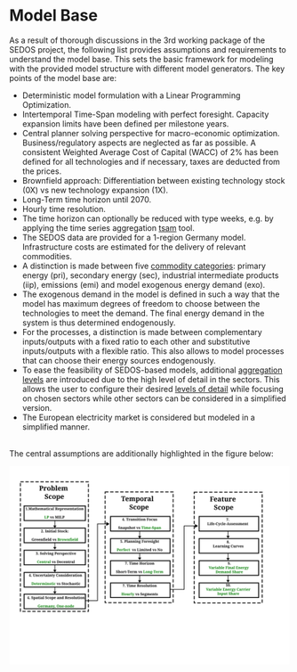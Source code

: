 # Model Base

As a result of thorough discussions in the 3rd working package of the SEDOS project, the following list
provides assumptions and requirements to understand the model base. 
This sets the basic framework for modeling with the provided model structure with different model generators.
The key points of the model base are:

- Deterministic model formulation with a Linear Programming Optimization.
- Intertemporal Time-Span modeling with perfect foresight. Capacity expansion limits have been defined per milestone years.
- Central planner solving perspective for macro-economic optimization. Business/regulatory aspects are neglected as far as possible.
  A consistent Weighted Average Cost of Capital (WACC) of 2% has been defined for all technologies and if necessary, taxes are deducted from the prices.
- Brownfield approach: Differentiation between existing technology stock (0X) vs new technology expansion (1X).
- Long-Term time horizon until 2070.
- Hourly time resolution.
- The time horizon can optionally be reduced with type weeks, e.g. by applying the time series aggregation [tsam](https://tsam.readthedocs.io/en/latest/index.html) tool.
- The SEDOS data are provided for a 1-region Germany model. Infrastructure costs are estimated for the delivery of relevant commodities.
- A distinction is made between five [commodity categories](../data/nomenclature.md#commodity-nomenclature): primary energy (pri), secondary energy (sec), industrial intermediate products (iip), emissions (emi) and model exogenous energy demand (exo). 
- The exogenous demand in the model is defined in such a way that the model has maximum degrees of freedom to choose between 
the technologies to meet the demand. The final energy demand in the system is thus determined endogenously.
- For the processes, a distinction is made between complementary inputs/outputs with a fixed ratio to each other and 
substitutive inputs/outputs with a flexible ratio. This also allows to model processes that can choose their energy sources endogenously.
- To ease the feasibility of SEDOS-based models, additional [aggregation levels](aggregations.md) are introduced due to the high level of 
  detail in the sectors. This allows the user to configure their desired [levels of detail](lods.md) while focusing on chosen sectors while other sectors can be considered in a simplified version.
- The European electricity market is considered but modeled in a simplified manner.

<br>
The central assumptions are additionally highlighted in the figure below:
<br>

![sector_overview](../../graphics/model-frame-decisions_v3.svg)